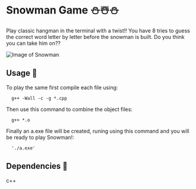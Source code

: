 # Snowman Game :snowman::snowman_with_snow::snowman:
Play classic hangman in the terminal with a twist!! You have 8 tries to guess the correct word letter by letter before the snowman is built. Do you think you can take him on??

![Image of Snowman](https://achavez.github.com/SnowmanGame/pictures/snowman.png)


## Usage :newspaper:
To play the same first compile each file using:

      g++ -Wall -c -g *.cpp
Then use this command to combine the object files:

      g++ *.o
Finally an a.exe file will be created, runing using this command and you will be ready to play Snowman!:

      './a.exe'
## Dependencies :milky_way:
c++
